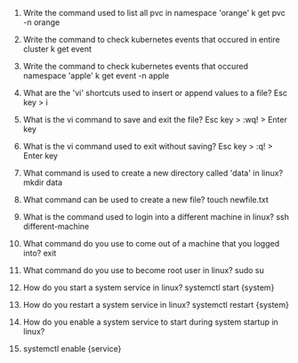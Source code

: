 1. Write the command used to list all pvc in namespace 'orange'
k get pvc -n orange


2. Write the command to check kubernetes events that occured in entire cluster
k get event


3. Write the command to check kubernetes events that occured namespace 'apple'
k get event -n apple


4. What are the 'vi' shortcuts used to insert or append values to a file?
Esc key > i


5. What is the vi command to save and exit the file?
Esc key > :wq! > Enter key


6. What is the vi command used to exit without saving?
Esc key > :q! > Enter key


7. What command is used to create a new directory called 'data' in linux?
mkdir data


8. What command can be used to create a new file?
touch newfile.txt


9.  What is the command used to login into a different machine in linux?
ssh different-machine


10. What command do you use to come out of a machine that you logged into?
exit


11. What command do you use to become root user in linux?
sudo su


12. How do you start a system service in linux?
systemctl start {system}


13.  How do you restart a system service in linux?
systemctl restart {system}


14. How do you enable a system service to start during system startup in linux?
15. systemctl enable {service}

